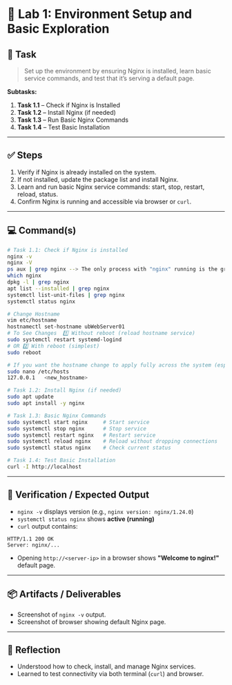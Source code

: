 
# 🧪 Lab 1: Environment Setup and Basic Exploration

## 📝 Task

> Set up the environment by ensuring Nginx is installed, learn basic service commands, and test that it’s serving a default page.

**Subtasks:**

1. **Task 1.1** – Check if Nginx is Installed
2. **Task 1.2** – Install Nginx (if needed)
3. **Task 1.3** – Run Basic Nginx Commands
4. **Task 1.4** – Test Basic Installation

---

## ✅ Steps

1. Verify if Nginx is already installed on the system.
2. If not installed, update the package list and install Nginx.
3. Learn and run basic Nginx service commands: start, stop, restart, reload, status.
4. Confirm Nginx is running and accessible via browser or `curl`.

---

## 💻 Command(s)

```bash
# Task 1.1: Check if Nginx is installed
nginx -v
nginx -V
ps aux | grep nginx --> The only process with "nginx" running is the grep command itself, because Nginx isn’t active
which nginx
dpkg -l | grep nginx
apt list --installed | grep nginx
systemctl list-unit-files | grep nginx
systemctl status nginx

# Change Hostname
vim etc/hostname
hostnamectl set-hostname ubWebServer01
# To See Changes  1️⃣ Without reboot (reload hostname service)
sudo systemctl restart systemd-logind
# OR 2️⃣ With reboot (simplest)
sudo reboot

# If you want the hostname change to apply fully across the system (especially for web servers like Nginx)
sudo nano /etc/hosts
127.0.0.1   <new_hostname>

# Task 1.2: Install Nginx (if needed)
sudo apt update
sudo apt install -y nginx

# Task 1.3: Basic Nginx Commands
sudo systemctl start nginx     # Start service
sudo systemctl stop nginx      # Stop service
sudo systemctl restart nginx   # Restart service
sudo systemctl reload nginx    # Reload without dropping connections
sudo systemctl status nginx    # Check current status

# Task 1.4: Test Basic Installation
curl -I http://localhost
```

---

## 🔎 Verification / Expected Output

* `nginx -v` displays version (e.g., `nginx version: nginx/1.24.0`)
* `systemctl status nginx` shows **active (running)**
* `curl` output contains:

```
HTTP/1.1 200 OK
Server: nginx/...
```

* Opening `http://<server-ip>` in a browser shows **"Welcome to nginx!"** default page.

---

## 📦 Artifacts / Deliverables

* Screenshot of `nginx -v` output.
* Screenshot of browser showing default Nginx page.

---

## 🧠 Reflection

* Understood how to check, install, and manage Nginx services.
* Learned to test connectivity via both terminal (`curl`) and browser.

